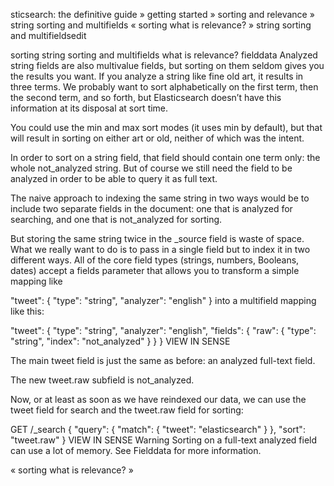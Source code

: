 sticsearch: the definitive guide » getting started » sorting and relevance » string sorting and multifields
«  sorting     what is relevance?  »
string sorting and multifieldsedit

sorting
string sorting and multifields
what is relevance?
fielddata
Analyzed string fields are also multivalue fields, but sorting on them seldom gives you the results you want. If you analyze a string like fine old art, it results in three terms. We probably want to sort alphabetically on the first term, then the second term, and so forth, but Elasticsearch doesn’t have this information at its disposal at sort time.

You could use the min and max sort modes (it uses min by default), but that will result in sorting on either art or old, neither of which was the intent.

In order to sort on a string field, that field should contain one term only: the whole not_analyzed string. But of course we still need the field to be analyzed in order to be able to query it as full text.

The naive approach to indexing the same string in two ways would be to include two separate fields in the document: one that is analyzed for searching, and one that is not_analyzed for sorting.

But storing the same string twice in the _source field is waste of space. What we really want to do is to pass in a single field but to index it in two different ways. All of the core field types (strings, numbers, Booleans, dates) accept a fields parameter that allows you to transform a simple mapping like

"tweet": {
    "type":     "string",
    "analyzer": "english"
}
into a multifield mapping like this:

"tweet": { 
    "type":     "string",
    "analyzer": "english",
    "fields": {
        "raw": { 
            "type":  "string",
            "index": "not_analyzed"
        }
    }
}
VIEW IN SENSE


The main tweet field is just the same as before: an analyzed full-text field.



The new tweet.raw subfield is not_analyzed.

Now, or at least as soon as we have reindexed our data, we can use the tweet field for search and the tweet.raw field for sorting:

GET /_search
{
    "query": {
        "match": {
            "tweet": "elasticsearch"
        }
    },
    "sort": "tweet.raw"
}
VIEW IN SENSE
Warning
Sorting on a full-text analyzed field can use a lot of memory. See Fielddata for more information.

«  sorting     what is relevance?  »
